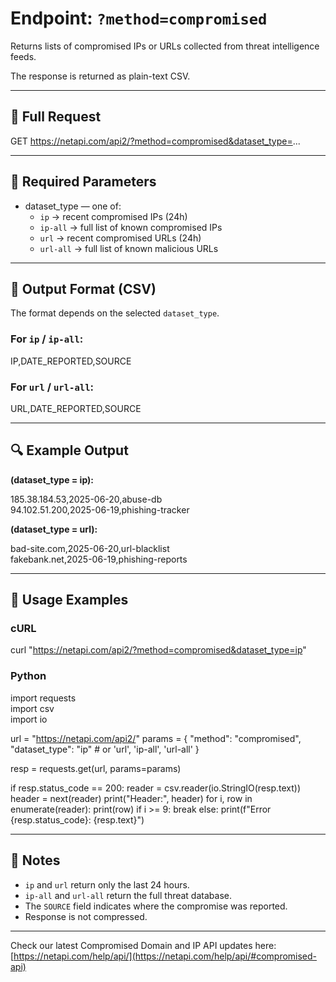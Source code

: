 # Endpoint: `?method=compromised`

Returns lists of compromised IPs or URLs collected from threat intelligence feeds.

The response is returned as plain-text CSV.

---

## 🔗 Full Request

GET https://netapi.com/api2/?method=compromised&dataset_type=...

---

## 🔧 Required Parameters

- dataset_type — one of:
  - `ip`       → recent compromised IPs (24h)
  - `ip-all`   → full list of known compromised IPs
  - `url`      → recent compromised URLs (24h)
  - `url-all`  → full list of known malicious URLs

---

## 📄 Output Format (CSV)

The format depends on the selected `dataset_type`.

### For `ip` / `ip-all`:

IP,DATE_REPORTED,SOURCE

### For `url` / `url-all`:

URL,DATE_REPORTED,SOURCE

---

## 🔍 Example Output

**(dataset_type = ip):**

185.38.184.53,2025-06-20,abuse-db  
94.102.51.200,2025-06-19,phishing-tracker  

**(dataset_type = url):**

bad-site.com,2025-06-20,url-blacklist  
fakebank.net,2025-06-19,phishing-reports

---

## 🧪 Usage Examples

### cURL

curl "https://netapi.com/api2/?method=compromised&dataset_type=ip"

### Python

import requests  
import csv  
import io

url = "https://netapi.com/api2/"
params = {
    "method": "compromised",
    "dataset_type": "ip"  # or 'url', 'ip-all', 'url-all'
}

resp = requests.get(url, params=params)

if resp.status_code == 200:
    reader = csv.reader(io.StringIO(resp.text))
    header = next(reader)
    print("Header:", header)
    for i, row in enumerate(reader):
        print(row)
        if i >= 9:
            break
else:
    print(f"Error {resp.status_code}: {resp.text}")

---

## 📌 Notes

- `ip` and `url` return only the last 24 hours.
- `ip-all` and `url-all` return the full threat database.
- The `SOURCE` field indicates where the compromise was reported.
- Response is not compressed.

---

Check our latest Compromised Domain and IP API updates here: [https://netapi.com/help/api/](https://netapi.com/help/api/#compromised-api)
